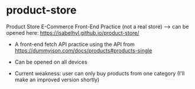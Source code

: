# product-store
Product Store E-Commerce Front-End Practice (not a real store) --> can be opened here: https://isabelhyl.github.io/product-store/

- A front-end fetch API practice using the API from https://dummyjson.com/docs/products#products-single 

- Can be opened on all devices 

- Current weakness: user can only buy products from one category (I'll make an improved version shortly)
